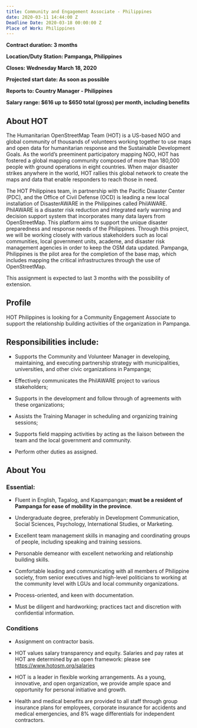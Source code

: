 ```yaml
---
title: Community and Engagement Associate - Philippines
date: 2020-03-11 14:44:00 Z
Deadline Date: 2020-03-18 00:00:00 Z
Place of Work: Philippines
---
```


**Contract duration: 3 months**

**Location/Duty Station: Pampanga, Philippines**

**Closes: Wednesday March 18, 2020**

**Projected start date: As soon as possible**

**Reports to: Country Manager - Philippines**

**Salary range: $616 up to $650 total (gross) per month, including benefits**

## About HOT

The Humanitarian OpenStreetMap Team (HOT) is a US-based NGO and global community of thousands of volunteers working together to use maps and open data for humanitarian response and the Sustainable Development Goals. As the world’s preeminent participatory mapping NGO, HOT has fostered a global mapping community composed of more than 180,000 people with ground operations in eight countries. When major disaster strikes anywhere in the world, HOT rallies this global network to create the maps and data that enable responders to reach those in need.

The HOT Philippines team, in partnership with the Pacific Disaster Center (PDC), and the Office of Civil Defense (OCD) is leading a new local installation of DisasterAWARE in the Philippines called PhilAWARE. PhilAWARE is a disaster risk reduction and integrated early warning and decision support system that incorporates many data layers from OpenStreetMap. This platform aims to support the unique disaster preparedness and response needs of the Philippines. Through this project, we will be working closely with various stakeholders such as local communities, local government units, academe, and disaster risk management agencies in order to keep the OSM data updated. Pampanga, Philippines is the pilot area for the completion of the base map, which includes mapping the critical infrastructures through the use of OpenStreetMap.

This assignment is expected to last 3 months with the possibility of extension.

## Profile

HOT Philippines is looking for a Community Engagement Associate to support the relationship building activities of the organization in Pampanga.

## Responsibilities include:

* Supports the Community and Volunteer Manager in developing, maintaining, and executing partnership strategy with municipalities, universities, and other civic organizations in Pampanga;

* Effectively communicates the PhilAWARE project to various stakeholders;

* Supports in the development and follow through of agreements with these organizations;

* Assists the Training Manager in scheduling and organizing training sessions;

* Supports field mapping activities by acting as the liaison between the team and the local government and community.

* Perform other duties as assigned.

## About You

### Essential:

* Fluent in English, Tagalog, and Kapampangan; **must be a resident of Pampanga for ease of mobility in the province**.

* Undergraduate degree, preferably in Development Communication, Social Sciences, Psychology, International Studies, or Marketing.

* Excellent team management skills in managing and coordinating groups of people, including speaking and training sessions.

* Personable demeanor with excellent networking and relationship building skills.

* Comfortable leading and communicating with all members of Philippine society, from senior executives and high-level politicians to working at the community level with LGUs and local community organizations.

* Process-oriented, and keen with documentation.

* Must be diligent and hardworking; practices tact and discretion with confidential information.

### Conditions

* Assignment on contractor basis.

* HOT values salary transparency and equity. Salaries and pay rates at HOT are determined by an open framework: please see https://www.hotosm.org/salaries

* HOT is a leader in flexible working arrangements. As a young, innovative, and open organization, we provide ample space and opportunity for personal initiative and growth.

* Health and medical benefits are provided to all staff through group insurance plans for employees, corporate insurance for accidents and medical emergencies, and 8% wage differentials for independent contractors.